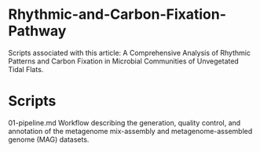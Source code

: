 # Rhythmic-and-Carbon-Fixation-Pathway
Scripts associated with this article: A Comprehensive Analysis of Rhythmic Patterns and Carbon Fixation in Microbial Communities of Unvegetated Tidal Flats.
# Scripts
01-pipeline.md Workflow describing the generation, quality control, and annotation of the metagenome mix-assembly and metagenome-assembled genome (MAG) datasets.
